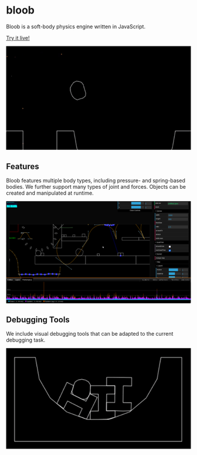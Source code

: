 bloob
=====

Bloob is a soft-body physics engine written in JavaScript.

[Try it live!](https://onsetsu.github.io/bloob/bloob.html)

![Spawning new Particles in Floom](images/bloob-impact-bounce.gif)

## Features

Bloob features multiple body types, including pressure- and spring-based bodies.
We further support many types of joint and forces.
Objects can be created and manipulated at runtime.

![Spawning new Particles in Floom](images/bloob-tools.png)

## Debugging Tools

We include visual debugging tools that can be adapted to the current debugging task.

![Spawning new Particles in Floom](images/bloob-debug-rendering.gif)

